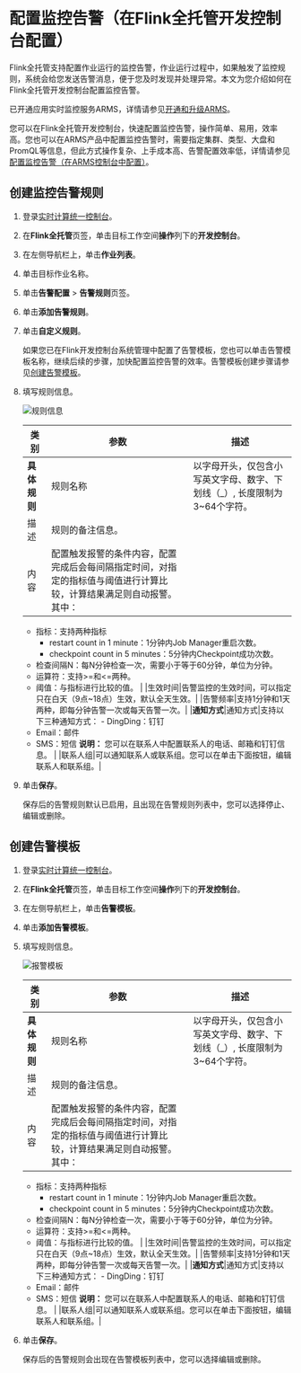 # 配置监控告警（在Flink全托管开发控制台配置）

Flink全托管支持配置作业运行的监控告警，作业运行过程中，如果触发了监控规则，系统会给您发送告警消息，便于您及时发现并处理异常。本文为您介绍如何在Flink全托管开发控制台配置监控告警。

已开通应用实时监控服务ARMS，详情请参见[开通和升级ARMS](/cn.zh-CN/快速入门/开通和升级ARMS.md)。

您可以在Flink全托管开发控制台，快速配置监控告警，操作简单、易用，效率高。您也可以在ARMS产品中配置监控告警时，需要指定集群、类型、大盘和PromQL等信息，但此方式操作复杂、上手成本高、告警配置效率低，详情请参见[配置监控告警（在ARMS控制台中配置）](/cn.zh-CN/Flink全托管/运维管理/配置监控告警（方式一）.md)。

## 创建监控告警规则

1.  登录[实时计算统一控制台](https://realtime-compute.console.aliyun.com/regions/cn-shanghai)。

2.  在**Flink全托管**页签，单击目标工作空间**操作**列下的**开发控制台**。

3.  在左侧导航栏上，单击**作业列表**。

4.  单击目标作业名称。

5.  单击**告警配置** \> **告警规则**页签。

6.  单击**添加告警规则**。

7.  单击**自定义规则**。

    如果您已在Flink开发控制台系统管理中配置了告警模板，您也可以单击告警模板名称，继续后续的步骤，加快配置监控告警的效率。告警模板创建步骤请参见[创建告警模板](#section_ppt_9m7_u9d)。

8.  填写规则信息。

    ![规则信息](https://static-aliyun-doc.oss-accelerate.aliyuncs.com/assets/img/zh-CN/5256783061/p177121.png)

    |类别|参数|描述|
    |--|--|--|
    |**具体规则**|规则名称|以字母开头，仅包含小写英文字母、数字、下划线（\_）, 长度限制为3~64个字符。|
    |描述|规则的备注信息。|
    |内容|配置触发报警的条件内容，配置完成后会每间隔指定时间，对指定的指标值与阈值进行计算比较，计算结果满足则自动报警。其中：

    -   指标：支持两种指标
        -   restart count in 1 minute：1分钟内Job Manager重启次数。
        -   checkpoint count in 5 minutes：5分钟内Checkpoint成功次数。
    -   检查间隔N：每N分钟检查一次，需要小于等于60分钟，单位为分钟。
    -   运算符：支持\>=和<=两种。
    -   阈值：与指标进行比较的值。 |
    |生效时间|告警监控的生效时间，可以指定只在白天（9点~18点）生效，默认全天生效。|
    |告警频率|支持1分钟和1天两种，即每分钟告警一次或每天告警一次。|
    |**通知方式**|通知方式|支持以下三种通知方式：    -   DingDing：钉钉
    -   Email：邮件
    -   SMS：短信
**说明：** 您可以在联系人中配置联系人的电话、邮箱和钉钉信息。 |
    |联系人组|可以通知联系人或联系组。您可以在单击下面按钮，编辑联系人和联系组。|

9.  单击**保存**。

    保存后的告警规则默认已启用，且出现在告警规则列表中，您可以选择停止、编辑或删除。


## 创建告警模板

1.  登录[实时计算统一控制台](https://realtime-compute.console.aliyun.com/regions/cn-shanghai)。

2.  在**Flink全托管**页签，单击目标工作空间**操作**列下的**开发控制台**。

3.  在左侧导航栏上，单击**告警模板**。

4.  单击**添加告警模板**。

5.  填写规则信息。

    ![报警模板](https://static-aliyun-doc.oss-accelerate.aliyuncs.com/assets/img/zh-CN/5256783061/p177127.png)

    |类别|参数|描述|
    |--|--|--|
    |**具体规则**|规则名称|以字母开头，仅包含小写英文字母、数字、下划线（\_）, 长度限制为3~64个字符。|
    |描述|规则的备注信息。|
    |内容|配置触发报警的条件内容，配置完成后会每间隔指定时间，对指定的指标值与阈值进行计算比较，计算结果满足则自动报警。其中：

    -   指标：支持两种指标
        -   restart count in 1 minute：1分钟内Job Manager重启次数。
        -   checkpoint count in 5 minutes：5分钟内Checkpoint成功次数。
    -   检查间隔N：每N分钟检查一次，需要小于等于60分钟，单位为分钟。
    -   运算符：支持\>=和<=两种。
    -   阈值：与指标进行比较的值。 |
    |生效时间|告警监控的生效时间，可以指定只在白天（9点~18点）生效，默认全天生效。|
    |告警频率|支持1分钟和1天两种，即每分钟告警一次或每天告警一次。|
    |**通知方式**|通知方式|支持以下三种通知方式：    -   DingDing：钉钉
    -   Email：邮件
    -   SMS：短信
**说明：** 您可以在联系人中配置联系人的电话、邮箱和钉钉信息。 |
    |联系人组|可以通知联系人或联系组。您可以在单击下面按钮，编辑联系人和联系组。|

6.  单击**保存**。

    保存后的告警规则会出现在告警模板列表中，您可以选择编辑或删除。


